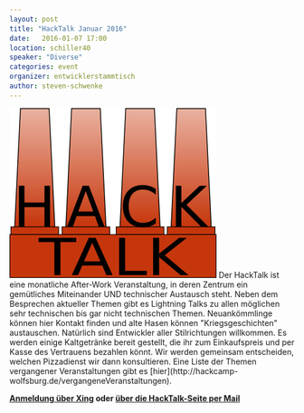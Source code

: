 ```yaml
---
layout: post
title: "HackTalk Januar 2016"
date:   2016-01-07 17:00
location: schiller40
speaker: "Diverse" 
categories: event
organizer: entwicklerstammtisch
author: steven-schwenke
---
```

<img src="/assets/partners/hacktalk-gross.png" class="speaker" />
Der HackTalk ist eine monatliche After-Work Veranstaltung, in deren Zentrum ein gemütliches Miteinander UND technischer Austausch steht. Neben dem Besprechen aktueller Themen gibt es Lightning Talks zu allen möglichen sehr technischen bis gar nicht technischen Themen. Neuankömmlinge können hier Kontakt finden und alte Hasen können "Kriegsgeschichten" austauschen. Natürlich sind Entwickler aller Stilrichtungen willkommen. Es werden einige Kaltgetränke bereit gestellt, die ihr zum Einkaufspreis und per Kasse des Vertrauens bezahlen könnt. Wir werden gemeinsam entscheiden, welchen Pizzadienst wir dann konsultieren. Eine Liste der Themen vergangener Veranstaltungen gibt es [hier](http://hackcamp-wolfsburg.de/vergangeneVeranstaltungen).

**[Anmeldung über Xing](https://www.xing.com/events/hacktalk-wolfsburg-1629414) oder [über die HackTalk-Seite per Mail](http://hackcamp-wolfsburg.de/kontaktUndAnmeldung)** 